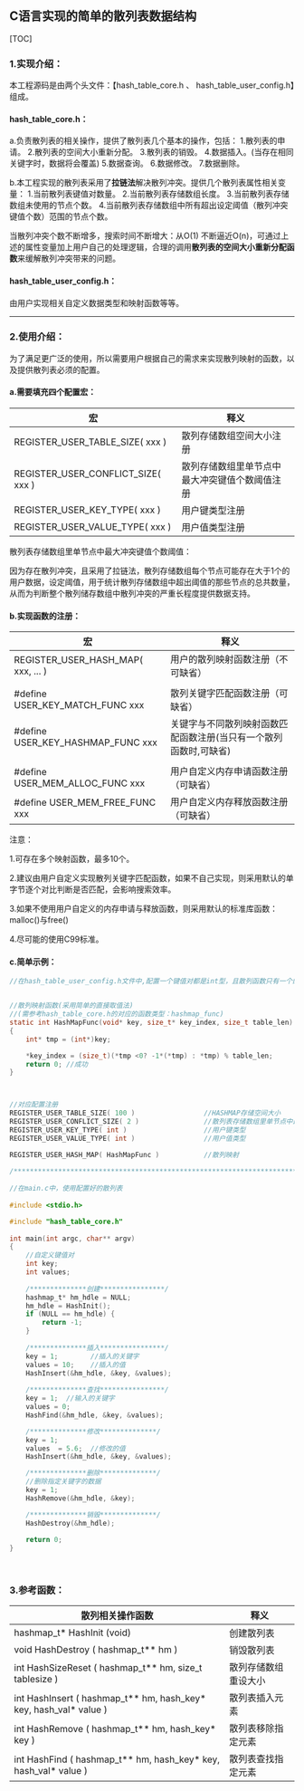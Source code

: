 ## C语言实现的简单的散列表数据结构

[TOC]



### 1.实现介绍：

本工程源码是由两个头文件：【hash_table_core.h 、 hash_table_user_config.h】组成。

#### hash_table_core.h：

a.负责散列表的相关操作，提供了散列表几个基本的操作，包括：
	1.散列表的申请。
	2.散列表的空间大小重新分配。
	3.散列表的销毁。
	4.数据插入。(当存在相同关键字时，数据将会覆盖)
	5.数据查询。
	6.数据修改。
	7.数据删除。

b.本工程实现的散列表采用了**拉链法**解决散列冲突。提供几个散列表属性相关变量：
	1.当前散列表键值对数量。
	2.当前散列表存储数组长度。
	3.当前散列表存储数组未使用的节点个数。
	4.当前散列表存储数组中所有超出设定阈值（散列冲突键值个数）范围的节点个数。

当散列冲突个数不断增多，搜索时间不断增大：从O(1) 不断逼近O(n)，可通过上述的属性变量加上用户自己的处理逻辑，合理的调用**散列表的空间大小重新分配函数**来缓解散列冲突带来的问题。



#### hash_table_user_config.h：

由用户实现相关自定义数据类型和映射函数等等。



------

### 2.使用介绍：

为了满足更广泛的使用，所以需要用户根据自己的需求来实现散列映射的函数，以及提供散列表必须的配置。



#### a.需要填充四个配置宏：

| 宏                                 | 释义                                           |
| ---------------------------------- | ---------------------------------------------- |
| REGISTER_USER_TABLE_SIZE( xxx )    | 散列存储数组空间大小注册                       |
| REGISTER_USER_CONFLICT_SIZE( xxx ) | 散列存储数组里单节点中最大冲突键值个数阈值注册 |
| REGISTER_USER_KEY_TYPE( xxx )      | 用户键类型注册                                 |
| REGISTER_USER_VALUE_TYPE( xxx )    | 用户值类型注册                                 |

散列表存储数组里单节点中最大冲突键值个数阈值：

因为存在散列冲突，且采用了拉链法，散列存储数组每个节点可能存在大于1个的用户数据，设定阈值，用于统计散列存储数组中超出阈值的那些节点的总共数量，从而为判断整个散列储存数组中散列冲突的严重长程度提供数据支持。



#### b.实现函数的注册：

| 宏                                  | 释义                                                         |
| ----------------------------------- | ------------------------------------------------------------ |
| REGISTER_USER_HASH_MAP( xxx, ... )  | 用户的散列映射函数注册（不可缺省）                           |
|                                     |                                                              |
| \#define USER_KEY_MATCH_FUNC   xxx  | 散列关键字匹配函数注册（可缺省）                             |
| \#define USER_KEY_HASHMAP_FUNC  xxx | 关键字与不同散列映射函数匹配函数注册(当只有一个散列函数时,可缺省) |
|                                     |                                                              |
| \#define USER_MEM_ALLOC_FUNC  xxx   | 用户自定义内存申请函数注册（可缺省）                         |
| \#define USER_MEM_FREE_FUNC   xxx   | 用户自定义内存释放函数注册（可缺省）                         |

注意：

1.可存在多个映射函数，最多10个。

2.建议由用户自定义实现散列关键字匹配函数，如果不自己实现，则采用默认的单字节逐个对比判断是否匹配，会影响搜索效率。

3.如果不使用用户自定义的内存申请与释放函数，则采用默认的标准库函数：malloc()与free()

4.尽可能的使用C99标准。

#### c.简单示例：

```c
//在hash_table_user_config.h文件中,配置一个键值对都是int型，且散列函数只有一个的散列表


//散列映射函数(采用简单的直接取值法)
//(需参考hash_table_core.h的对应的函数类型：hashmap_func)
static int HashMapFunc(void* key, size_t* key_index, size_t table_len)
{
    int* tmp = (int*)key;

    *key_index = (size_t)(*tmp <0? -1*(*tmp) : *tmp) % table_len;
    return 0; //成功
}



//对应配置注册
REGISTER_USER_TABLE_SIZE( 100 )                 //HASHMAP存储空间大小
REGISTER_USER_CONFLICT_SIZE( 2 )                //散列表存储数组里单节点中最大冲突键值个数阈值
REGISTER_USER_KEY_TYPE( int )                   //用户键类型
REGISTER_USER_VALUE_TYPE( int )                 //用户值类型

REGISTER_USER_HASH_MAP( HashMapFunc )           //散列映射
    
/***************************************************************************************************/
     
//在main.c中，使用配置好的散列表    
 
#include <stdio.h>

#include "hash_table_core.h" 
    
int main(int argc, char** argv)    
{
	//自定义键值对
	int key;
	int values;
    
	/**************创建****************/
    hashmap_t* hm_hdle = NULL;
	hm_hdle = HashInit();
	if (NULL == hm_hdle) {
		return -1;
	}
    
	/**************插入****************/ 
	key = 1;		//插入的关键字
	values = 10;	//插入的值
	HashInsert(&hm_hdle, &key, &values);
    
	/**************查找****************/ 
	key = 1;  //输入的关键字
	values = 0;
	HashFind(&hm_hdle, &key, &values);

	/**************修改**************/ 
	key = 1;
	values  = 5.6;	//修改的值
	HashInsert(&hm_hdle, &key, &values);

	/**************删除**************/ 
	//删除指定关键字的数据
	key = 1;
	HashRemove(&hm_hdle, &key);

	/**************销毁**************/ 
	HashDestroy(&hm_hdle); 
    
    return 0;
}  
    
    
```

### 3.参考函数：

| 散列相关操作函数                                             | 释义                 |
| ------------------------------------------------------------ | -------------------- |
| hashmap_t* HashInit (void)                                   | 创建散列表           |
| void HashDestroy ( hashmap_t** hm )                          | 销毁散列表           |
| int HashSizeReset ( hashmap_t** hm, size_t tablesize )       | 散列存储数组重设大小 |
| int HashInsert ( hashmap_t** hm, hash_key* key, hash_val* value ) | 散列表插入元素       |
| int HashRemove ( hashmap_t** hm, hash_key* key )             | 散列表移除指定元素   |
| int HashFind ( hashmap_t** hm, hash_key* key, hash_val* value ) | 散列表查找指定元素   |

